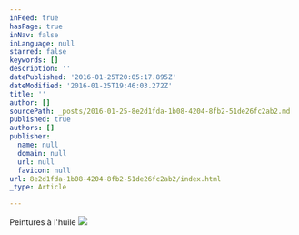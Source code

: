 ```yaml
---
inFeed: true
hasPage: true
inNav: false
inLanguage: null
starred: false
keywords: []
description: ''
datePublished: '2016-01-25T20:05:17.895Z'
dateModified: '2016-01-25T19:46:03.272Z'
title: ''
author: []
sourcePath: _posts/2016-01-25-8e2d1fda-1b08-4204-8fb2-51de26fc2ab2.md
published: true
authors: []
publisher:
  name: null
  domain: null
  url: null
  favicon: null
url: 8e2d1fda-1b08-4204-8fb2-51de26fc2ab2/index.html
_type: Article

---
```

Peintures à l'huile
![](https://the-grid-user-content.s3-us-west-2.amazonaws.com/bd363b24-56c7-4d3c-b6dd-816385d10185.jpg)